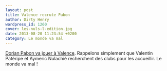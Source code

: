 ```yaml
---
layout: post
title: Valence recrute Pabon
author: Dirty Henry
wordpress_id: 1260
cover: les-nuls-l-edition.jpg
date: 2013-08-20 11:23:54 +0200
category: Le monde va mal
---
```


[Dorian Pabon va jouer à Valence][1]. Rappelons simplement que Valentin Patéripe
et Aymeric Nulachié recherchent des clubs pour les accueillir. Le monde va mal !

[1]: https://www.lequipe.fr/Football/Actualites/Valence-s-offre-pabon/394069
